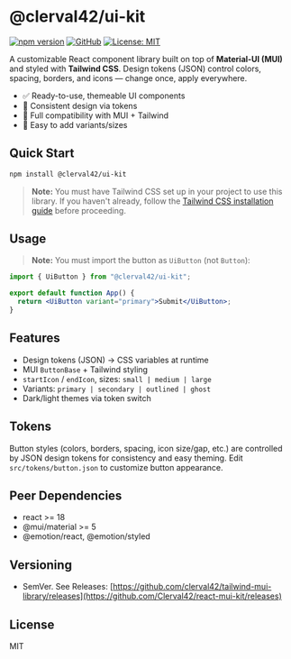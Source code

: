 # @clerval42/ui-kit

[![npm version](https://img.shields.io/npm/v/@clerval42/ui-kit?style=flat-square)](https://www.npmjs.com/package/@clerval42/ui-kit)
[![GitHub](https://img.shields.io/badge/github-repo-blue?logo=github&style=flat-square)](https://github.com/Clerval42/react-mui-kit)
[![License: MIT](https://img.shields.io/badge/license-MIT-green?style=flat-square)](LICENSE)

A customizable React component library built on top of **Material-UI (MUI)** and styled with **Tailwind CSS**. Design tokens (JSON) control colors, spacing, borders, and icons — change once, apply everywhere.

- ✅ Ready-to-use, themeable UI components
- 🎯 Consistent design via tokens
- 🤝 Full compatibility with MUI + Tailwind
- 🧩 Easy to add variants/sizes

## Quick Start

```bash
npm install @clerval42/ui-kit
```

> **Note:** You must have  Tailwind CSS set up in your project to use this library. If you haven't already, follow the [Tailwind CSS installation guide](https://tailwindcss.com/docs/installation) before proceeding.

## Usage

> **Note:** You must import the button as `UiButton` (not `Button`):

```jsx
import { UiButton } from "@clerval42/ui-kit";

export default function App() {
  return <UiButton variant="primary">Submit</UiButton>;
}
```

## Features

* Design tokens (JSON) → CSS variables at runtime
* MUI `ButtonBase` + Tailwind styling
* `startIcon` / `endIcon`, sizes: `small | medium | large`
* Variants: `primary | secondary | outlined | ghost`
* Dark/light themes via token switch

## Tokens

Button styles (colors, borders, spacing, icon size/gap, etc.) are controlled by JSON design tokens for consistency and easy theming. Edit `src/tokens/button.json` to customize button appearance.

## Peer Dependencies

* react >= 18
* @mui/material >= 5
* @emotion/react, @emotion/styled

## Versioning

* SemVer. See Releases: [https://github.com/clerval42/tailwind-mui-library/releases](https://github.com/Clerval42/react-mui-kit/releases)

## License

MIT
